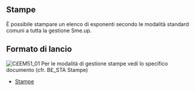 ## Stampe
È possibile stampare un elenco di esponenti secondo le modalità standard comuni a tutta la gestione Sme.up.
## Formato di lancio
![C£EM51_01](http://doc.smeup.com/immagini/MBDOC_OGG-P_C£EM51A/CXEM51_01.png)
Per le modalità di gestione stampe vedi lo specifico documento (cfr. B£_STA Stampe)
- [Stampe](Sorgenti/DOC_OPE/TA/B£AMO/B£_STA)
